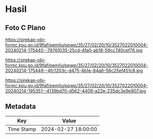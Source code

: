 # Hasil

## Foto C Plano

https://sirekap-obj-formc.kpu.go.id/9faf/pemilu/ppwp/35/27/02/20/10/3527022010004-20240214-175445--79761035-25cd-4fa0-ab18-59cc740cef76.jpg

https://sirekap-obj-formc.kpu.go.id/9faf/pemilu/ppwp/35/27/02/20/10/3527022010004-20240214-175448--4fc1203c-d475-4b1e-84a6-56c25ef451c8.jpg

https://sirekap-obj-formc.kpu.go.id/9faf/pemilu/ppwp/35/27/02/20/10/3527022010004-20240214-195351--4139bd70-d562-4409-a22e-235dc3e9e907.jpg


## Metadata

| Key        | Value               |
| ---------- | ------------------- |
| Time Stamp | 2024-02-27 18:00:00 |



